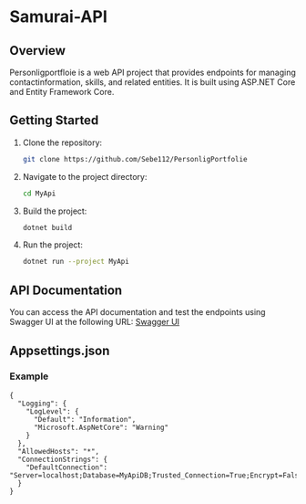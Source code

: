 # Samurai-API

## Overview

Personligportfloie is a web API project that provides endpoints for managing contactinformation, skills, and related entities. It is built using ASP.NET Core and Entity Framework Core.

## Getting Started

1. Clone the repository:
   ```sh
   git clone https://github.com/Sebe112/PersonligPortfolie
   ```
2. Navigate to the project directory:
   ```sh
   cd MyApi
   ```
3. Build the project:
   ```sh
   dotnet build
   ```
4. Run the project:
   ```sh
   dotnet run --project MyApi
   ```

## API Documentation

You can access the API documentation and test the endpoints using Swagger UI at the following URL:
[Swagger UI](http://localhost:5031/swagger/index.html)

## Appsettings.json

### Example

```
{
  "Logging": {
    "LogLevel": {
      "Default": "Information",
      "Microsoft.AspNetCore": "Warning"
    }
  },
  "AllowedHosts": "*",
  "ConnectionStrings": {
    "DefaultConnection": "Server=localhost;Database=MyApiDB;Trusted_Connection=True;Encrypt=False"
  }
}
```
